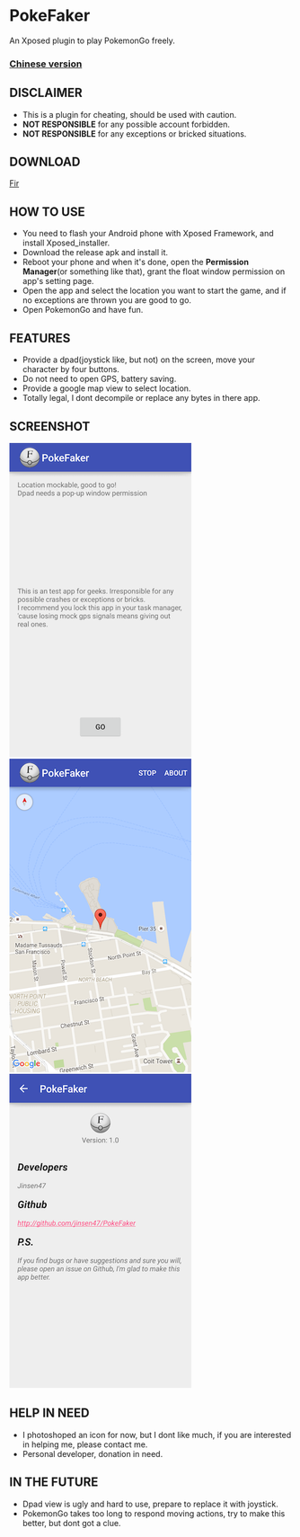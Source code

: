 # PokeFaker
An Xposed plugin to play PokemonGo freely.

### [Chinese version](README_cn.md)

## DISCLAIMER
- This is a plugin for cheating, should be used with caution.
- **NOT RESPONSIBLE** for any possible account forbidden.
- **NOT RESPONSIBLE** for any exceptions or bricked situations.

## DOWNLOAD
[Fir](http://fir.im/z7vm)

## HOW TO USE
- You need to flash your Android phone with Xposed Framework, and install Xposed_installer.
- Download the release apk and install it.
- Reboot your phone and when it's done, open the **Permission Manager**(or something like that), grant the float window permission on app's setting page.
- Open the app and select the location you want to start the game, and if no exceptions are thrown you are good to go.
- Open PokemonGo and have fun.

## FEATURES
- Provide a dpad(joystick like, but not) on the screen, move your character by four buttons.
- Do not need to open GPS, battery saving.
- Provide a google map view to select location.
- Totally legal, I dont decompile or replace any bytes in there app.

## SCREENSHOT
![1](png/1.png)
![2](png/2.png)
![3](png/3.png)

## HELP IN NEED
- I photoshoped an icon for now, but I dont like much, if you are interested in helping me, please contact me.
- Personal developer, donation in need.

## IN THE FUTURE
- Dpad view is ugly and hard to use, prepare to replace it with joystick.
- PokemonGo takes too long to respond moving actions, try to make this better, but dont got a clue.
